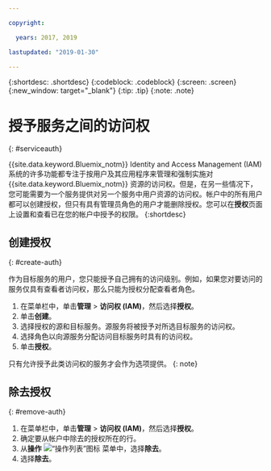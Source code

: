 ```yaml
---

copyright:

  years: 2017, 2019

lastupdated: "2019-01-30"

---
```


{:shortdesc: .shortdesc}
{:codeblock: .codeblock}
{:screen: .screen}
{:new_window: target="_blank"}
{:tip: .tip}
{:note: .note}


# 授予服务之间的访问权
{: #serviceauth}

{{site.data.keyword.Bluemix_notm}} Identity and Access Management (IAM) 系统的许多功能都专注于按用户及其应用程序来管理和强制实施对 {{site.data.keyword.Bluemix_notm}} 资源的访问权。但是，在另一些情况下，您可能需要为一个服务提供对另一个服务中用户资源的访问权。帐户中的所有用户都可以创建授权，但只有具有管理员角色的用户才能删除授权。您可以在**授权**页面上设置和查看已在您的帐户中授予的权限。
{:shortdesc}

## 创建授权
{: #create-auth}

作为目标服务的用户，您只能授予自己拥有的访问级别。例如，如果您对要访问的服务仅具有查看者访问权，那么只能为授权分配查看者角色。

1. 在菜单栏中，单击**管理** &gt; **访问权 (IAM)**，然后选择**授权**。 
2. 单击**创建**。
3. 选择授权的源和目标服务。源服务将被授予对所选目标服务的访问权。
4. 选择角色以向源服务分配访问目标服务时具有的访问权。
5. 单击**授权**。

只有允许授予此类访问权的服务才会作为选项提供。
{: note}

## 除去授权
{: #remove-auth}

1. 在菜单栏中，单击**管理** &gt; **访问权 (IAM)**，然后选择**授权**。 
2. 确定要从帐户中除去的授权所在的行。
3. 从**操作** ![“操作列表”图标](../icons/action-menu-icon.svg) 菜单中，选择**除去**。
5. 选择**除去**。
